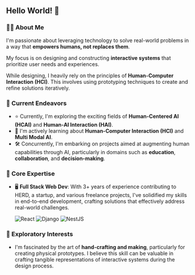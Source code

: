 ## Hello World! 👋

### 👨‍💻 About Me
I'm passionate about leveraging technology to solve real-world problems in a way that **empowers humans, not replaces them**.

My focus is on designing and constructing **interactive systems** that prioritize user needs and experiences.

While designing, I heavily rely on the principles of **Human-Computer Interaction (HCI)**. This involves using prototyping techniques to create and refine solutions iteratively.

### 🚀 Current Endeavors
- ⭐️ Currently, I'm exploring the exciting fields of **Human-Centered AI (HCAI)** and **Human-AI Interaction (HAI)**.
- 📘 I'm actively learning about **Human-Computer Interaction (HCI)** and **Multi Modal AI**.
- 🛠 Concurrently, I'm embarking on projects aimed at augmenting human capabilities through AI, particularly in domains such as **education**, **collaboration**, and **decision-making**.

### 🌟 Core Expertise
- 🖥 **Full Stack Web Dev**: With 3+ years of experience contributing to HERD, a startup, and various freelance projects, I've solidified my skills in end-to-end development, crafting solutions that effectively address real-world challenges.
  
  ![React](https://img.shields.io/badge/-React-61DAFB?logo=react&logoColor=white&style=flat-square)
  ![Django](https://img.shields.io/badge/-Django-092E20?logo=django&logoColor=green&style=flat-square)
  ![NestJS](https://img.shields.io/badge/-NestJS-E0234E?logo=nestjs&logoColor=white&style=flat-square)

### 🌌 Exploratory Interests
- I'm fascinated by the art of **hand-crafting and making**, particularly for creating physical prototypes. I believe this skill can be valuable in crafting tangible representations of interactive systems during the design process.
